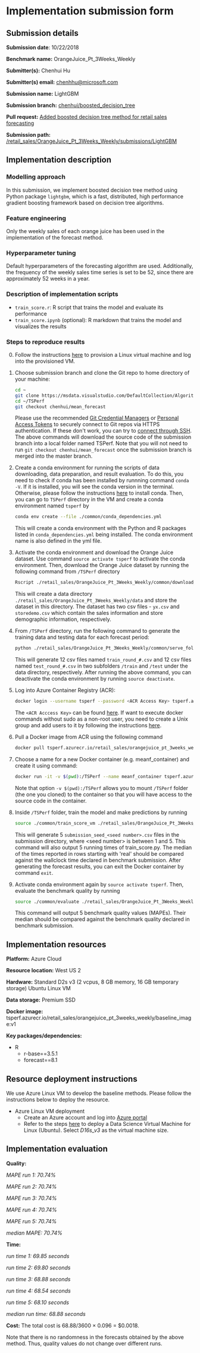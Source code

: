 # Implementation submission form

## Submission details

**Submission date**: 10/22/2018

**Benchmark name:** OrangeJuice_Pt_3Weeks_Weekly

**Submitter(s):** Chenhui Hu

**Submitter(s) email:** chenhhu@microsoft.com

**Submission name:** LightGBM

**Submission branch:** [chenhui/boosted_decision_tree](https://msdata.visualstudio.com/AlgorithmsAndDataScience/_git/TSPerf?version=GBchenhui%2Fboosted_decision_tree)

**Pull request:** [Added boosted decision tree method for retail sales forecasting](https://msdata.visualstudio.com/AlgorithmsAndDataScience/_git/TSPerf/pullrequest/150726?_a=overview)

**Submission path:** [/retail_sales/OrangeJuice_Pt_3Weeks_Weekly/submissions/LightGBM](https://msdata.visualstudio.com/AlgorithmsAndDataScience/_git/TSPerf?path=%2Fretail_sales%2FOrangeJuice_Pt_3Weeks_Weekly%2Fsubmissions%2FLightGBM&version=GBchenhui%2Fboosted_decision_tree)


## Implementation description

### Modelling approach

In this submission, we implement boosted decision tree method using Python package `lightgbm`, which is a fast, distributed, high performance 
gradient boosting framework based on decision tree algorithms. 

### Feature engineering

Only the weekly sales of each orange juice has been used in the implementation of the forecast method.

### Hyperparameter tuning

Default hyperparameters of the forecasting algorithm are used. Additionally, the frequency of the weekly sales time series is set to be 52, 
since there are approximately 52 weeks in a year. 

### Description of implementation scripts

* `train_score.r`: R script that trains the model and evaluate its performance
* `train_score.ipynb` (optional): R markdown that trains the model and visualizes the results


### Steps to reproduce results

0. Follow the instructions [here](#resource-deployment-instructions) to provision a Linux virtual machine and log into the provisioned 
VM. 

1. Choose submission branch and clone the Git repo to home directory of your machine:

   ```bash
   cd ~
   git clone https://msdata.visualstudio.com/DefaultCollection/AlgorithmsAndDataScience/_git/TSPerf
   cd ~/TSPerf
   git checkout chenhui/mean_forecast
   ```

   Please use the recommended [Git Credential Managers](https://docs.microsoft.com/en-us/vsts/repos/git/set-up-credential-managers?view=vsts) or [Personal Access Tokens](https://docs.microsoft.com/en-us/vsts/organizations/accounts/use-personal-access-tokens-to-authenticate?view=vsts) to securely 
   connect to Git repos via HTTPS authentication. If these don't work, you can try to [connect through SSH](https://docs.microsoft.com/en-us/vsts/repos/git/use-ssh-keys-to-authenticate?view=vsts). The above commands will download the 
   source code of the submission branch into a local folder named TSPerf. Note that you will not need to run `git checkout chenhui/mean_forecast` once the submission branch is merged into the master branch.

2. Create a conda environment for running the scripts of data downloading, data preparation, and result evaluation. To do this, you need 
to check if conda has been installed by runnning command `conda -V`. If it is installed, you will see the conda version in the terminal. Otherwise, please follow the instructions [here](https://conda.io/docs/user-guide/install/linux.html) to install conda. Then, you can go to `TSPerf` directory in the VM and create a conda environment named `tsperf` by

   ```bash
   conda env create --file ./common/conda_dependencies.yml
   ```
  
   This will create a conda environment with the Python and R packages listed in `conda_dependencies.yml` being installed. The conda 
  environment name is also defined in the yml file. 

3. Activate the conda environment and download the Orange Juice dataset. Use command `source activate tsperf` to activate the conda environment. Then, download the Orange Juice dataset by running the following command from `/TSPerf` directory 

   ```bash
   Rscript ./retail_sales/OrangeJuice_Pt_3Weeks_Weekly/common/download_data.r
   ```

   This will create a data directory `./retail_sales/OrangeJuice_Pt_3Weeks_Weekly/data` and store the dataset in this directory. The dataset has two csv files - `yx.csv` and `storedemo.csv` which contain the sales information and store demographic information, respectively. 

4. From `/TSPerf` directory, run the following command to generate the training data and testing data for each forecast period:

   ```bash
   python ./retail_sales/OrangeJuice_Pt_3Weeks_Weekly/common/serve_folds.py --test --save
   ```

   This will generate 12 csv files named `train_round_#.csv` and 12 csv files named `test_round_#.csv` in two subfolders `/train` and 
   `/test` under the data directory, respectively. After running the above command, you can deactivate the conda environment by running 
   `source deactivate`.

5. Log into Azure Container Registry (ACR):
   
   ```bash
   docker login --username tsperf --password <ACR Access Key> tsperf.azurecr.io
   ```
   
   The `<ACR Acccess Key>` can be found [here](https://ms.portal.azure.com/#@microsoft.onmicrosoft.com/resource/subscriptions/ff18d7a8-962a-406c-858f-49acd23d6c01/resourceGroups/tsperf/providers/Microsoft.ContainerRegistry/registries/tsperf/accessKey). If want to execute docker commands without 
   sudo as a non-root user, you need to create a 
   Unix group and add users to it by following the instructions 
   [here](https://docs.docker.com/install/linux/linux-postinstall/#manage-docker-as-a-non-root-user).

6. Pull a Docker image from ACR using the following command   

   ```bash
   docker pull tsperf.azurecr.io/retail_sales/orangejuice_pt_3weeks_weekly/baseline_image:v1
   ```

7. Choose a name for a new Docker container (e.g. meanf_container) and create it using command:   
   
   ```bash
   docker run -it -v $(pwd):/TSPerf --name meanf_container tsperf.azurecr.io/retail_sales/orangejuice_pt_3weeks_weekly/baseline_image:v1
   ```
   
   Note that option `-v $(pwd):/TSPerf` allows you to mount `/TSPerf` folder (the one you cloned) to the container so that you will have 
   access to the source code in the container. 

8. Inside `/TSPerf` folder, train the model and make predictions by running

   ```bash
   source ./common/train_score_vm ./retail_sales/OrangeJuice_Pt_3Weeks_Weekly/submissions/MeanForecast R
   ``` 
 
   This will generate 5 `submission_seed_<seed number>.csv` files in the submission directory, where \<seed number\> 
   is between 1 and 5. This command will also output 5 running times of train_score.py. The median of the times 
   reported in rows starting with 'real' should be compared against the wallclock time declared in benchmark 
   submission. After generating the forecast results, you can exit the Docker container by command `exit`. 

9. Activate conda environment again by `source activate tsperf`. Then, evaluate the benchmark quality by running
   
   ```bash
   source ./common/evaluate ./retail_sales/OrangeJuice_Pt_3Weeks_Weekly/submissions/MeanForecast ./retail_sales/OrangeJuice_Pt_3Weeks_Weekly
   ```

   This command will output 5 benchmark quality values (MAPEs). Their median should be compared against the 
   benchmark quality declared in benchmark submission.


## Implementation resources

**Platform:** Azure Cloud 

**Resource location:** West US 2

**Hardware:** Standard D2s v3 (2 vcpus, 8 GB memory, 16 GB temporary storage) Ubuntu Linux VM

**Data storage:** Premium SSD

**Docker image:** tsperf.azurecr.io/retail_sales/orangejuice_pt_3weeks_weekly/baseline_image:v1

**Key packages/dependencies:**  
  * R 
    - r-base==3.5.1  
    - forecast==8.1

## Resource deployment instructions

We use Azure Linux VM to develop the baseline methods. Please follow the instructions below to deploy the resource.
* Azure Linux VM deployment
  - Create an Azure account and log into [Azure portal](portal.azure.com/)
  - Refer to the steps [here](https://docs.microsoft.com/en-us/azure/machine-learning/data-science-virtual-machine/dsvm-ubuntu-intro) to deploy a Data 
  Science Virtual Machine for Linux (Ubuntu). Select *D16s_v3* as the virtual machine size.


## Implementation evaluation

**Quality:** 

*MAPE run 1: 70.74%*

*MAPE run 2: 70.74%*

*MAPE run 3: 70.74%*

*MAPE run 4: 70.74%*

*MAPE run 5: 70.74%*

*median MAPE: 70.74%*

**Time:** 

*run time 1: 69.85 seconds*

*run time 2: 69.80 seconds*

*run time 3: 68.88 seconds*

*run time 4: 68.54 seconds*

*run time 5: 68.10 seconds*

*median run time: 68.88 seconds*

**Cost:** The total cost is 68.88/3600 $\times$ 0.096 = $0.0018.

Note that there is no randomness in the forecasts obtained by the above method. Thus, quality values do not change over 
different runs.
